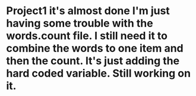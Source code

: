# Project1 it's almost done I'm just having some trouble with the words.count file. I still need it to combine the words to one item and then the count. It's just adding the hard coded variable. Still working on it.
